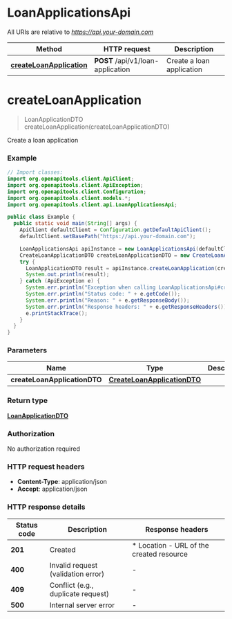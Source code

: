 # LoanApplicationsApi

All URIs are relative to *https://api.your-domain.com*

| Method | HTTP request | Description |
|------------- | ------------- | -------------|
| [**createLoanApplication**](LoanApplicationsApi.md#createLoanApplication) | **POST** /api/v1/loan-application | Create a loan application |


<a id="createLoanApplication"></a>
# **createLoanApplication**
> LoanApplicationDTO createLoanApplication(createLoanApplicationDTO)

Create a loan application

### Example
```java
// Import classes:
import org.openapitools.client.ApiClient;
import org.openapitools.client.ApiException;
import org.openapitools.client.Configuration;
import org.openapitools.client.models.*;
import org.openapitools.client.api.LoanApplicationsApi;

public class Example {
  public static void main(String[] args) {
    ApiClient defaultClient = Configuration.getDefaultApiClient();
    defaultClient.setBasePath("https://api.your-domain.com");

    LoanApplicationsApi apiInstance = new LoanApplicationsApi(defaultClient);
    CreateLoanApplicationDTO createLoanApplicationDTO = new CreateLoanApplicationDTO(); // CreateLoanApplicationDTO | 
    try {
      LoanApplicationDTO result = apiInstance.createLoanApplication(createLoanApplicationDTO);
      System.out.println(result);
    } catch (ApiException e) {
      System.err.println("Exception when calling LoanApplicationsApi#createLoanApplication");
      System.err.println("Status code: " + e.getCode());
      System.err.println("Reason: " + e.getResponseBody());
      System.err.println("Response headers: " + e.getResponseHeaders());
      e.printStackTrace();
    }
  }
}
```

### Parameters

| Name | Type | Description  | Notes |
|------------- | ------------- | ------------- | -------------|
| **createLoanApplicationDTO** | [**CreateLoanApplicationDTO**](CreateLoanApplicationDTO.md)|  | |

### Return type

[**LoanApplicationDTO**](LoanApplicationDTO.md)

### Authorization

No authorization required

### HTTP request headers

 - **Content-Type**: application/json
 - **Accept**: application/json

### HTTP response details
| Status code | Description | Response headers |
|-------------|-------------|------------------|
| **201** | Created |  * Location - URL of the created resource <br>  |
| **400** | Invalid request (validation error) |  -  |
| **409** | Conflict (e.g., duplicate request) |  -  |
| **500** | Internal server error |  -  |

